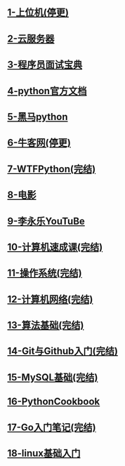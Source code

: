 ## [1-上位机(停更)](./1-上位机.md)

## [2-云服务器](./2-云服务器.md)

## [3-程序员面试宝典](./3-程序员面试宝典.md)

## [4-python官方文档](./4-python官方文档.md)

## [5-黑马python](./5-黑马python.md)

## [6-牛客网(停更)](./6-牛客网.md)

## [7-WTFPython(完结)](./7-WTFPython.md)

## [8-电影](./8-电影.md)

## [9-李永乐YouTuBe](./9-李永乐YouTuBe.md)

## [10-计算机速成课(完结)](./10-计算机速成课.md)

## [11-操作系统(完结)](./11-操作系统_王道.md)

## [12-计算机网络(完结)](./12-计算机网络_王道.md)

## [13-算法基础(完结)](./13-算法基础.md)

## [14-Git与Github入门(完结)](./14-Git与GitHub入门.md)

## [15-MySQL基础(完结)](./15-MySQL基础.md)

## [16-PythonCookbook](./16-PythonCookbook.md)

## [17-Go入门笔记(完结)](./17-Go入门笔记.md)

## [18-linux基础入门](./18-linux基础入门.md)
